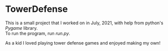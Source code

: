 # TowerDefense

This is a small project that I worked on in July, 2021, with help from python's *Pygame* library.  
To run the program, run *run.py*.

As a kid I loved playing tower defense games and enjoyed making my own!
